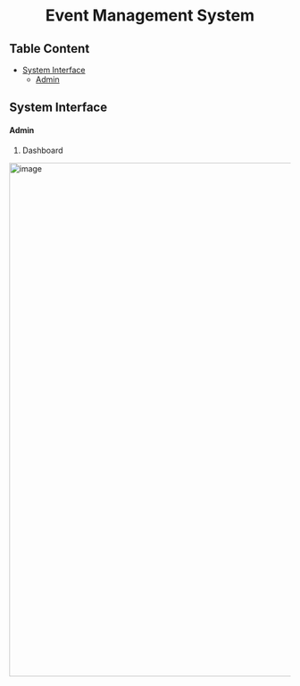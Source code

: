 <h1 align ='center'>Event Management System</h1>

## Table Content
- [System Interface](#system-interface)
  - [Admin](#Admin)

<h2>System Interface</h2>

<h4>Admin</h4>

1. Dashboard

 <img width="920" alt="image" src="https://github.com/drshahizan/learn-django/blob/main/materials/assignment/submission/StaticIP/event/photo/1-dashboard.png">
